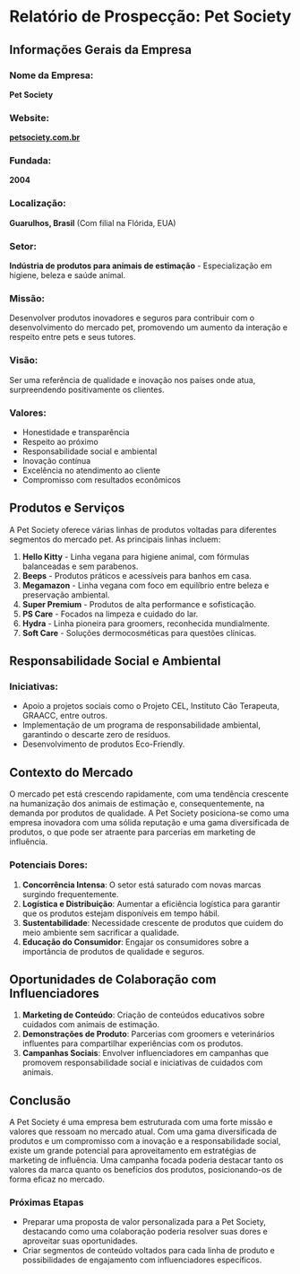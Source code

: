 # Relatório de Prospecção: Pet Society

## Informações Gerais da Empresa

### Nome da Empresa:
**Pet Society**

### Website:
**[petsociety.com.br](http://www.petsociety.com.br)**

### Fundada:
**2004**

### Localização:
**Guarulhos, Brasil** (Com filial na Flórida, EUA)

### Setor:
**Indústria de produtos para animais de estimação** - Especialização em higiene, beleza e saúde animal.

### Missão:
Desenvolver produtos inovadores e seguros para contribuir com o desenvolvimento do mercado pet, promovendo um aumento da interação e respeito entre pets e seus tutores.

### Visão:
Ser uma referência de qualidade e inovação nos países onde atua, surpreendendo positivamente os clientes.

### Valores:
- Honestidade e transparência
- Respeito ao próximo
- Responsabilidade social e ambiental
- Inovação contínua
- Excelência no atendimento ao cliente
- Compromisso com resultados econômicos

## Produtos e Serviços
A Pet Society oferece várias linhas de produtos voltadas para diferentes segmentos do mercado pet. As principais linhas incluem:

1. **Hello Kitty** - Linha vegana para higiene animal, com fórmulas balanceadas e sem parabenos.
2. **Beeps** - Produtos práticos e acessíveis para banhos em casa.
3. **Megamazon** - Linha vegana com foco em equilíbrio entre beleza e preservação ambiental.
4. **Super Premium** - Produtos de alta performance e sofisticação.
5. **PS Care** - Focados na limpeza e cuidado do lar.
6. **Hydra** - Linha pioneira para groomers, reconhecida mundialmente.
7. **Soft Care** - Soluções dermocosméticas para questões clínicas.

## Responsabilidade Social e Ambiental
### Iniciativas:
- Apoio a projetos sociais como o Projeto CEL, Instituto Cão Terapeuta, GRAACC, entre outros.
- Implementação de um programa de responsabilidade ambiental, garantindo o descarte zero de resíduos.
- Desenvolvimento de produtos Eco-Friendly.

## Contexto do Mercado
O mercado pet está crescendo rapidamente, com uma tendência crescente na humanização dos animais de estimação e, consequentemente, na demanda por produtos de qualidade. A Pet Society posiciona-se como uma empresa inovadora com uma sólida reputação e uma gama diversificada de produtos, o que pode ser atraente para parcerias em marketing de influência.

### Potenciais Dores:
1. **Concorrência Intensa**: O setor está saturado com novas marcas surgindo frequentemente.
2. **Logística e Distribuição**: Aumentar a eficiência logística para garantir que os produtos estejam disponíveis em tempo hábil.
3. **Sustentabilidade**: Necessidade crescente de produtos que cuidem do meio ambiente sem sacrificar a qualidade.
4. **Educação do Consumidor**: Engajar os consumidores sobre a importância de produtos de qualidade e seguros.

## Oportunidades de Colaboração com Influenciadores
1. **Marketing de Conteúdo**: Criação de conteúdos educativos sobre cuidados com animais de estimação.
2. **Demonstrações de Produto**: Parcerias com groomers e veterinários influentes para compartilhar experiências com os produtos.
3. **Campanhas Sociais**: Envolver influenciadores em campanhas que promovem responsabilidade social e iniciativas de cuidados com animais.

## Conclusão
A Pet Society é uma empresa bem estruturada com uma forte missão e valores que ressoam no mercado atual. Com uma gama diversificada de produtos e um compromisso com a inovação e a responsabilidade social, existe um grande potencial para aproveitamento em estratégias de marketing de influência. Uma campanha focada poderia destacar tanto os valores da marca quanto os benefícios dos produtos, posicionando-os de forma eficaz no mercado.

### Próximas Etapas
- Preparar uma proposta de valor personalizada para a Pet Society, destacando como uma colaboração poderia resolver suas dores e aproveitar suas oportunidades.
- Criar segmentos de conteúdo voltados para cada linha de produto e possibilidades de engajamento com influenciadores específicos.